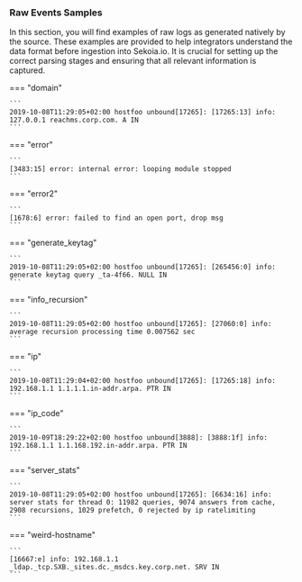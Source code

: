 
### Raw Events Samples

In this section, you will find examples of raw logs as generated natively by the source. These examples are provided to help integrators understand the data format before ingestion into Sekoia.io. It is crucial for setting up the correct parsing stages and ensuring that all relevant information is captured.


=== "domain"

    ```
	2019-10-08T11:29:05+02:00 hostfoo unbound[17265]: [17265:13] info: 127.0.0.1 reachms.corp.com. A IN
    ```



=== "error"

    ```
	[3483:15] error: internal error: looping module stopped
    ```



=== "error2"

    ```
	[1678:6] error: failed to find an open port, drop msg
    ```



=== "generate_keytag"

    ```
	2019-10-08T11:29:05+02:00 hostfoo unbound[17265]: [265456:0] info: generate keytag query _ta-4f66. NULL IN
    ```



=== "info_recursion"

    ```
	2019-10-08T11:29:05+02:00 hostfoo unbound[17265]: [27060:0] info: average recursion processing time 0.007562 sec
    ```



=== "ip"

    ```
	2019-10-08T11:29:04+02:00 hostfoo unbound[17265]: [17265:18] info: 192.168.1.1 1.1.1.1.in-addr.arpa. PTR IN
    ```



=== "ip_code"

    ```
	2019-10-09T18:29:22+02:00 hostfoo unbound[3888]: [3888:1f] info: 192.168.1.1 1.1.168.192.in-addr.arpa. PTR IN
    ```



=== "server_stats"

    ```
	2019-10-08T11:29:05+02:00 hostfoo unbound[17265]: [6634:16] info: server stats for thread 0: 11982 queries, 9074 answers from cache, 2908 recursions, 1029 prefetch, 0 rejected by ip ratelimiting
    ```



=== "weird-hostname"

    ```
	[16667:e] info: 192.168.1.1 _ldap._tcp.SXB._sites.dc._msdcs.key.corp.net. SRV IN
    ```



